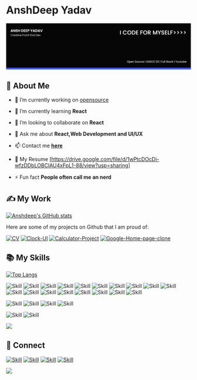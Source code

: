 # AnshDeep Yadav
![Anshdeep's Seal's-cover](./ansh.png)

## 🧔 About Me

- 🔭 I’m currently working on [opensource](https://github.com/AnshDeep24/opensource)

- 🌱 I’m currently learning **React**

- 👯 I’m looking to collaborate on **React**

- 💬 Ask me about **React,Web Development and UI/UX**

- 📫 Contact me **[here](anshdeep4002@gmail.com)**

- 📄 My Resume [https://drive.google.com/file/d/1wPtcDOcDi-wfzDDbLOBClAU4xFpL1-88/view?usp=sharing]

- ⚡ Fun fact **People often call me an nerd**

## ✍ My Work

[![Anshdeep's GitHub stats](https://github-readme-stats.vercel.app/api?username=AnshDeep24&show_icons=true&theme=dark)](https://github.com/AnshDeep24)

Here are some of my projects on Github that I am proud of:

[![CV](https://github-readme-stats.vercel.app/api/pin/?username=AnshDeep24&repo=CV&show_icons=true&theme=dark)](https://github.com/AnshDeep24/CV)
[![Clock-UI](https://github-readme-stats.vercel.app/api/pin/?username=AnshDeep24&repo=Clock-UI&show_icons=true&theme=dark)](https://github.com/AnshDeep24/Clock-UI)
[![Calculator-Project](https://github-readme-stats.vercel.app/api/pin/?username=AnshDeep24&repo=Calculator-Project&show_icons=true&theme=dark)](https://github.com/AnshDeep24/Calculator-Project)
[![Google-Home-page-clone](https://github-readme-stats.vercel.app/api/pin/?username=AnshDeep24&repo=Google-Home-page-clone&show_icons=true&theme=dark)](https://github.com/AnshDeep24/Google-Home-page-clone)

## 📚 My Skills

[![Top Langs](https://github-readme-stats.vercel.app/api/top-langs/?username=Jaagrav&layout=compact&show_icons=true&theme=dark)](https://github.com/AnshDeep24/AnshDeep24)

![Skill](https://img.shields.io/badge/HTML5-E34F26?style=for-the-badge&logo=html5&logoColor=white)
![Skill](https://img.shields.io/badge/CSS3-1572B6?style=for-the-badge&logo=css3&logoColor=white)
![Skill](https://img.shields.io/badge/JavaScript-323330?style=for-the-badge&logo=javascript&logoColor=F7DF1E)
![Skill](https://img.shields.io/badge/Node.js-43853D?style=for-the-badge&logo=node.js&logoColor=white)
![Skill](https://img.shields.io/badge/npm-CB3837?style=for-the-badge&logo=npm&logoColor=white)
![Skill](https://img.shields.io/badge/Yarn-2C8EBB?style=for-the-badge&logo=yarn&logoColor=white)
![Skill](https://img.shields.io/badge/Express.js-000000?style=for-the-badge&logo=express&logoColor=white)
![Skill](https://img.shields.io/badge/Sass-CC6699?style=for-the-badge&logo=sass&logoColor=white)
![Skill](https://img.shields.io/badge/Java-ED8B00?style=for-the-badge&logo=java&logoColor=white)
![Skill](https://img.shields.io/badge/Markdown-000000?style=for-the-badge&logo=markdown&logoColor=white)
![Skill](https://img.shields.io/badge/React-20232A?style=for-the-badge&logo=react&logoColor=61DAFB)
![Skill](https://img.shields.io/badge/React_Native-20232A?style=for-the-badge&logo=react&logoColor=61DAFB)
![Skill](https://img.shields.io/badge/Bootstrap-563D7C?style=for-the-badge&logo=bootstrap&logoColor=white)
![Skill](https://img.shields.io/badge/styled--components-DB7093?style=for-the-badge&logo=styled-components&logoColor=white)
![Skill](https://img.shields.io/badge/Material--UI-0081CB?style=for-the-badge&logo=material-ui&logoColor=white)
![Skill](https://img.shields.io/badge/React_Router-CA4245?style=for-the-badge&logo=react-router&logoColor=white)
![Skill](https://img.shields.io/badge/jQuery-0769AD?style=for-the-badge&logo=jquery&logoColor=white)
![Skill](https://img.shields.io/badge/Netlify-00C7B7?style=for-the-badge&logo=netlify&logoColor=white)

![Skill](https://img.shields.io/badge/Google_Cloud-4285F4?style=for-the-badge&logo=google-cloud&logoColor=white)
![Skill](https://img.shields.io/badge/firebase-ffca28?style=for-the-badge&logo=firebase&logoColor=white)
![Skill](https://img.shields.io/badge/Git-F05032?style=for-the-badge&logo=git&logoColor=white)
![Skill](https://img.shields.io/badge/next.js-000000?style=for-the-badge&logo=next.js&logoColor=white)

![Skill](https://img.shields.io/badge/Visual_Studio_Code-0078D4?style=for-the-badge&logo=visual%20studio%20code&logoColor=white)
![Skill](https://img.shields.io/badge/Microsoft_Office-D83B01?style=for-the-badge&logo=microsoft-office&logoColor=white)

![](https://komarev.com/ghpvc/?username=AnshDeep24&style=flat-square&color=blueviolet)


## 🤝 Connect

[![Skill](https://img.shields.io/badge/LinkedIn-0077B5?style=for-the-badge&logo=linkedin&logoColor=white)](https://www.linkedin.com/in/ansh-deep-461b7817b/)
[![Skill](https://img.shields.io/badge/Twitter-1DA1F2?style=for-the-badge&logo=twitter&logoColor=white)](https://twitter.com/anshyadvv)
[![Skill](https://img.shields.io/badge/Instagram-E4405F?style=for-the-badge&logo=instagram&logoColor=white)](https://www.instagram.com/anshyadvv/)
[![Skill](https://img.shields.io/badge/GitHub-100000?style=for-the-badge&logo=github&logoColor=white)](https://github.com/AnshDeep24)

<a href="https://www.buymeacoffee.com/AnshYadav"><img src="https://img.buymeacoffee.com/button-api/?text=Buy me a book&emoji=📖&slug=AnshYadav&button_colour=BD5FFF&font_colour=ffffff&font_family=Poppins&outline_colour=000000&coffee_colour=FFDD00"></a>